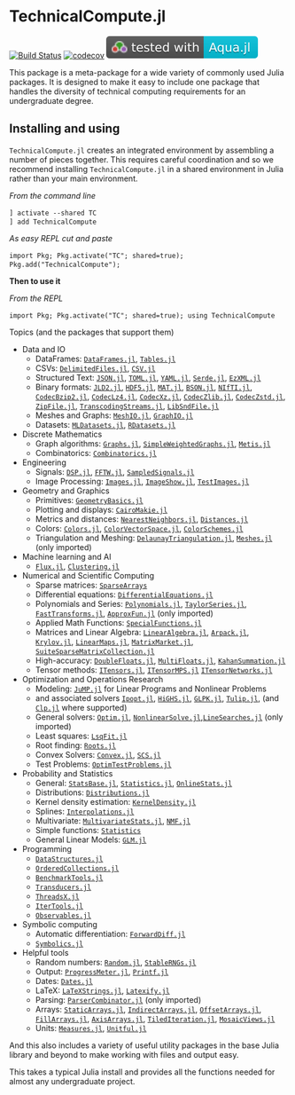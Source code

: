 TechnicalCompute.jl
===================

[![Build Status](https://github.com/dgleich/TechnicalCompute.jl/actions/workflows/CI.yml/badge.svg?branch=main)](https://github.com/dgleich/TechnicalCompute.jl/actions/workflows/CI.yml?query=branch%3Amain)
[![codecov](https://codecov.io/gh/dgleich/TechnicalCompute.jl/graph/badge.svg?token=FTFCSVKE1H)](https://codecov.io/gh/dgleich/TechnicalCompute.jl)
[![Aqua](https://raw.githubusercontent.com/JuliaTesting/Aqua.jl/master/badge.svg)](https://github.com/JuliaTesting/Aqua.jl)

This package is a meta-package for a wide variety of commonly used Julia packages. It is
designed to make it easy to include one package that handles the diversity of technical
computing requirements for an undergraduate degree.

## Installing and using

`TechnicalCompute.jl` creates an integrated environment by assembling a number of pieces together. This requires careful coordination and so we recommend installing `TechnicalCompute.jl` in a shared environment in Julia rather than your main environment. 

*From the command line*

    ] activate --shared TC 
    ] add TechnicalCompute

*As easy REPL cut and paste*

    import Pkg; Pkg.activate("TC"; shared=true); Pkg.add("TechnicalCompute");

**Then to use it**

*From the REPL*

    import Pkg; Pkg.activate("TC"; shared=true); using TechnicalCompute

Topics (and the packages that support them)
* Data and IO
  * DataFrames: [`DataFrames.jl`](https://github.com/JuliaData/DataFrames.jl), [`Tables.jl`](https://github.com/JuliaData/Tables.jl)
  * CSVs: [`DelimitedFiles.jl`](https://github.com/JuliaLang/julia/tree/master/stdlib/DelimitedFiles), [`CSV.jl`](https://github.com/JuliaData/CSV.jl)
  * Structured Text: [`JSON.jl`](https://github.com/JuliaIO/JSON.jl), [`TOML.jl`](https://github.com/JuliaLang/TOML.jl), [`YAML.jl`](https://github.com/JuliaData/YAML.jl), [`Serde.jl`](https://github.com/bhftbootcamp/Serde.jl), [`EzXML.jl`](https://github.com/JuliaIO/EzXML.jl)
  * Binary formats: [`JLD2.jl`](https://github.com/JuliaIO/JLD2.jl), [`HDF5.jl`](https://github.com/JuliaIO/HDF5.jl), [`MAT.jl`](https://github.com/JuliaIO/MAT.jl), [`BSON.jl`](https://github.com/JuliaIO/BSON.jl), [`NIfTI.jl`](https://github.com/JuliaIO/NIfTI.jl), [`CodecBzip2.jl`](https://github.com/bicycle1885/CodecBzip2.jl), [`CodecLz4.jl`](https://github.com/bicycle1885/CodecLz4.jl),  [`CodecXz.jl`](https://github.com/bicycle1885/CodecXz.jl),  [`CodecZlib.jl`](https://github.com/bicycle1885/CodecZlib.jl), [`CodecZstd.jl`](https://github.com/bicycle1885/CodecZstd.jl), [`ZipFile.jl`](https://github.com/fhs/ZipFile.jl), [`TranscodingStreams.jl`](https://github.com/JuliaIO/TranscodingStreams.jl), [`LibSndFile.jl`](https://github.com/JuliaAudio/LibSndFile.jl)   
  * Meshes and Graphs: [`MeshIO.jl`](https://github.com/JuliaIO/MeshIO.jl), [`GraphIO.jl`](https://github.com/JuliaGraphs/GraphIO.jl)
  * Datasets: [`MLDatasets.jl`](https://github.com/JuliaML/MLDatasets.jl), [`RDatasets.jl`](https://github.com/JuliaStats/RDatasets.jl)
* Discrete Mathematics
  * Graph algorithms: [`Graphs.jl`](https://github.com/JuliaGraphs/Graphs.jl), [`SimpleWeightedGraphs.jl`](https://github.com/JuliaGraphs/SimpleWeightedGraphs.jl), [`Metis.jl`](https://github.com/JuliaSparse/Metis.jl)
  * Combinatorics: [`Combinatorics.jl`](https://github.com/JuliaMath/Combinatorics.jl)
* Engineering
  * Signals: [`DSP.jl`](https://github.com/JuliaDSP/DSP.jl), [`FFTW.jl`](https://github.com/JuliaMath/FFTW.jl), [`SampledSignals.jl`](https://github.com/JuliaAudio/SampledSignals.jl)
  * Image Processing: [`Images.jl`](https://github.com/JuliaImages/Images.jl), [`ImageShow.jl`](https://github.com/JuliaImages/ImageShow.jl), [`TestImages.jl`](https://github.com/JuliaImages/TestImages.jl) 
* Geometry and Graphics
  * Primitives: [`GeometryBasics.jl`](https://github.com/JuliaGeometry/GeometryBasics.jl)
  * Plotting and displays: [`CairoMakie.jl`](https://github.com/MakieOrg/CairoMakie.jl)  
  * Metrics and distances: [`NearestNeighbors.jl`](https://github.com/KristofferC/NearestNeighbors.jl), [`Distances.jl`](https://github.com/JuliaStats/Distances.jl) 
  * Colors: [`Colors.jl`](https://github.com/JuliaGraphics/Colors.jl), [`ColorVectorSpace.jl`](https://github.com/JuliaGraphics/ColorVectorSpace.jl), [`ColorSchemes.jl`](https://github.com/JuliaGraphics/ColorSchemes.jl)
  * Triangulation and Meshing: [`DelaunayTriangulation.jl`](https://github.com/JuliaGeometry/DelaunayTriangulation.jl), [`Meshes.jl`](https://github.com/JuliaGeometry/Meshes.jl) (only imported)
* Machine learning and AI
  * [`Flux.jl`](https://github.com/FluxML/Flux.jl), [`Clustering.jl`](https://github.com/JuliaStats/Clustering.jl) 
* Numerical and Scientific Computing
  * Sparse matrices: [`SparseArrays`](https://github.com/JuliaLang/julia/tree/master/stdlib/SparseArrays)
  * Differential equations: [`DifferentialEquations.jl`](https://github.com/SciML/DifferentialEquations.jl)
  * Polynomials and Series: [`Polynomials.jl`](https://github.com/JuliaMath/Polynomials.jl), [`TaylorSeries.jl`](https://github.com/JuliaDiff/TaylorSeries.jl), [`FastTransforms.jl`](https://github.com/JuliaApproximation/FastTransforms.jl), [`ApproxFun.jl`](https://github.com/JuliaApproximation/ApproxFun.jl) (only imported)
  * Applied Math Functions: [`SpecialFunctions.jl`](https://github.com/JuliaMath/SpecialFunctions.jl)
  * Matrices and Linear Algebra: [`LinearAlgebra.jl`](https://github.com/JuliaLang/julia/tree/master/stdlib/LinearAlgebra), [`Arpack.jl`](https://github.com/JuliaLinearAlgebra/Arpack.jl), [`Krylov.jl`](https://github.com/Jutho/Krylov.jl), [`LinearMaps.jl`](https://github.com/Jutho/LinearMaps.jl), [`MatrixMarket.jl`](https://github.com/JuliaSparse/MatrixMarket.jl), [`SuiteSparseMatrixCollection.jl`](https://github.com/JuliaSmoothOptimizers/SuiteSparseMatrixCollection.jl)
  * High-accuracy: [`DoubleFloats.jl`](https://github.com/JuliaMath/DoubleFloats.jl), [`MultiFloats.jl`](https://github.com/dzhang314/MultiFloats.jl), [`KahanSummation.jl`](https://github.com/JuliaMath/KahanSummation.jl)
  * Tensor methods: [`ITensors.jl`](https://github.com/ITensor/ITensors.jl), [`ITensorMPS.jl`](https://github.com/ITensor/ITensorMPS.jl) [`ITensorNetworks.jl`](https://github.com/ITensor/ITensorNetworks.jl)
* Optimization and Operations Research
  * Modeling: [`JuMP.jl`](https://github.com/jump-dev/JuMP.jl) for Linear Programs and Nonlinear Problems 
  * and associated solvers [`Ipopt.jl`](https://github.com/jump-dev/Ipopt.jl), [`HiGHS.jl`](https://github.com/jump-dev/HiGHS.jl), [`GLPK.jl`](https://github.com/jump-dev/GLPK.jl), [`Tulip.jl`](https://github.com/ds4dm/Tulip.jl),  (and [`Clp.jl`](https://github.com/jump-dev/Clp.jl) where supported)
  * General solvers: [`Optim.jl`](https://github.com/JuliaNLSolvers/Optim.jl), [`NonlinearSolve.jl`](https://github.com/SciML/NonlinearSolve.jl),[`LineSearches.jl`](https://github.com/JuliaNLSolvers/LineSearches.jl) (only imported)
  * Least squares: [`LsqFit.jl`](https://github.com/JuliaNLSolvers/LsqFit.jl)
  * Root finding: [`Roots.jl`](https://github.com/JuliaMath/Roots.jl)
  * Convex Solvers: [`Convex.jl`](https://github.com/jump-dev/Convex.jl), [`SCS.jl`](https://github.com/jump-dev/SCS.jl)
  * Test Problems: [`OptimTestProblems.jl`](https://github.com/JuliaNLSolvers/OptimTestProblems.jl)
* Probability and Statistics
  * General: [`StatsBase.jl`](https://github.com/JuliaStats/StatsBase.jl), [`Statistics.jl`](https://github.com/JuliaLang/julia/tree/master/stdlib/Statistics), [`OnlineStats.jl`](https://github.com/joshday/OnlineStats.jl)
  * Distributions: [`Distributions.jl`](https://github.com/JuliaStats/Distributions.jl)
  * Kernel density estimation: [`KernelDensity.jl`](https://github.com/JuliaStats/KernelDensity.jl)
  * Splines: [`Interpolations.jl`](https://github.com/JuliaMath/Interpolations.jl)
  * Multivariate: [`MultivariateStats.jl`](https://github.com/JuliaStats/MultivariateStats.jl), [`NMF.jl`](https://github.com/JuliaStats/NMF.jl)
  * Simple functions: [`Statistics`](https://github.com/JuliaLang/julia/tree/master/stdlib/Statistics)
  * General Linear Models: [`GLM.jl`](https://github.com/JuliaStats/GLM.jl)
* Programming 
  * [`DataStructures.jl`](https://github.com/JuliaCollections/DataStructures.jl)
  * [`OrderedCollections.jl`](https://github.com/JuliaCollections/OrderedCollections.jl)
  * [`BenchmarkTools.jl`](https://github.com/JuliaCI/BenchmarkTools.jl)
  * [`Transducers.jl`](https://github.com/JuliaFolds/Transducers.jl)
  * [`ThreadsX.jl`](https://github.com/tkf/ThreadsX.jl)
  * [`IterTools.jl`](https://github.com/JuliaCollections/IterTools.jl)  
  * [`Observables.jl`](https://github.com/JuliaGizmos/Observables.jl)
* Symbolic computing
  * Automatic differentiation: [`ForwardDiff.jl`](https://github.com/JuliaDiff/ForwardDiff.jl)
  * [`Symbolics.jl`](https://github.com/JuliaSymbolics/Symbolics.jl)
* Helpful tools
  * Random numbers: [`Random.jl`](https://github.com/JuliaLang/julia/tree/master/stdlib/Random), [`StableRNGs.jl`](https://github.com/rfourquet/StableRNGs.jl)
  * Output: [`ProgressMeter.jl`](https://github.com/timholy/ProgressMeter.jl), [`Printf.jl`](https://github.com/JuliaLang/julia/tree/master/stdlib/Printf)
  * Dates: [`Dates.jl`](https://github.com/JuliaLang/julia/tree/master/stdlib/Dates)
  * LaTeX: [`LaTeXStrings.jl`](https://github.com/stevengj/LaTeXStrings.jl), [`Latexify.jl`](https://github.com/korsbo/Latexify.jl)
  * Parsing: [`ParserCombinator.jl`](https://github.com/JuliaParsing/ParserCombinator.jl) (only imported)
  * Arrays: [`StaticArrays.jl`](https://github.com/JuliaArrays/StaticArrays.jl), [`IndirectArrays.jl`](https://github.com/JuliaArrays/IndirectArrays.jl), [`OffsetArrays.jl`](https://github.com/JuliaArrays/OffsetArrays.jl), [`FillArrays.jl`](https://github.com/JuliaArrays/FillArrays.jl), [`AxisArrays.jl`](https://github.com/JuliaArrays/AxisArrays.jl), [`TiledIteration.jl`](https://github.com/JuliaArrays/TiledIteration.jl), [`MosaicViews.jl`](https://github.com/JuliaArrays/MosaicViews.jl)
  * Units: [`Measures.jl`](https://github.com/JuliaGraphics/Measures.jl), [`Unitful.jl`](https://github.com/PainterQubits/Unitful.jl)

And this also includes a variety of useful utility packages in the base Julia library and beyond to make working with files and output easy. 

This takes a typical Julia install and provides all the functions needed for almost any undergraduate project. 


